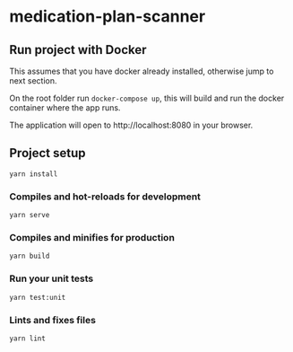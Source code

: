 # medication-plan-scanner

## Run project with Docker
This assumes that you have docker already installed, otherwise jump to next section.

On the root folder run `docker-compose up`, this will build and run the docker container where the app runs.

The application will open to http://localhost:8080 in your browser.

## Project setup
```
yarn install
```

### Compiles and hot-reloads for development
```
yarn serve
```

### Compiles and minifies for production
```
yarn build
```

### Run your unit tests
```
yarn test:unit
```

### Lints and fixes files
```
yarn lint
```
